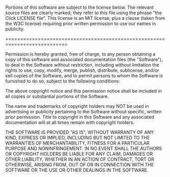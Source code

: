  Portions of this software are subject to the license below. The relevant source files are clearly marked; they refer to this file using the phrase &quot;the Click LICENSE file&quot;. This license is an MIT license, plus a clause (taken from the W3C license) requiring prior written permission to use our names in publicity.

 \===========================================================================

 Permission is hereby granted, free of charge, to any person obtaining a copy of this software and associated documentation files (the &quot;Software&quot;), to deal in the Software without restriction, including without limitation the rights to use, copy, modify, merge, publish, distribute, sublicense, and/or sell copies of the Software, and to permit persons to whom the Software is furnished to do so, subject to the following conditions:

 The above copyright notice and this permission notice shall be included in all copies or substantial portions of the Software.

 The name and trademarks of copyright holders may NOT be used in advertising or publicity pertaining to the Software without specific, written prior permission. Title to copyright in this Software and any associated documentation will at all times remain with copyright holders.

 THE SOFTWARE IS PROVIDED &quot;AS IS&quot;, WITHOUT WARRANTY OF ANY KIND, EXPRESS OR IMPLIED, INCLUDING BUT NOT LIMITED TO THE WARRANTIES OF MERCHANTABILITY, FITNESS FOR A PARTICULAR PURPOSE AND NONINFRINGEMENT. IN NO EVENT SHALL THE AUTHORS OR COPYRIGHT HOLDERS BE LIABLE FOR ANY CLAIM, DAMAGES OR OTHER LIABILITY, WHETHER IN AN ACTION OF CONTRACT, TORT OR OTHERWISE, ARISING FROM, OUT OF OR IN CONNECTION WITH THE SOFTWARE OR THE USE OR OTHER DEALINGS IN THE SOFTWARE.